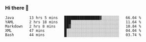 ### Hi there 👋

<!--
**urzz/urzz** is a ✨ _special_ ✨ repository because its `README.md` (this file) appears on your GitHub profile.

Here are some ideas to get you started:

- 🔭 I’m currently working on ...
- 🌱 I’m currently learning ...
- 👯 I’m looking to collaborate on ...
- 🤔 I’m looking for help with ...
- 💬 Ask me about ...
- 📫 How to reach me: ...
- 😄 Pronouns: ...
- ⚡ Fun fact: ...
-->

<!--START_SECTION:waka-->
```text
Java       13 hrs 5 mins   ████████████████▓░░░░░░░░   66.04 % 
YAML       2 hrs 18 mins   ███░░░░░░░░░░░░░░░░░░░░░░   11.64 % 
Markdown   2 hrs 8 mins    ██▓░░░░░░░░░░░░░░░░░░░░░░   10.84 % 
XML        47 mins         █░░░░░░░░░░░░░░░░░░░░░░░░   04.04 % 
Bash       44 mins         █░░░░░░░░░░░░░░░░░░░░░░░░   03.74 % 
```
<!--END_SECTION:waka-->
